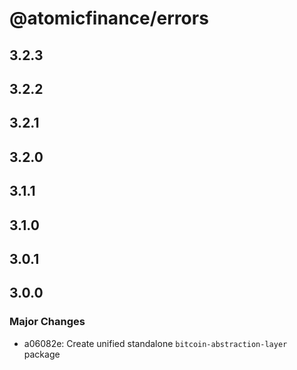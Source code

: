 # @atomicfinance/errors

## 3.2.3

## 3.2.2

## 3.2.1

## 3.2.0

## 3.1.1

## 3.1.0

## 3.0.1

## 3.0.0

### Major Changes

- a06082e: Create unified standalone `bitcoin-abstraction-layer` package
